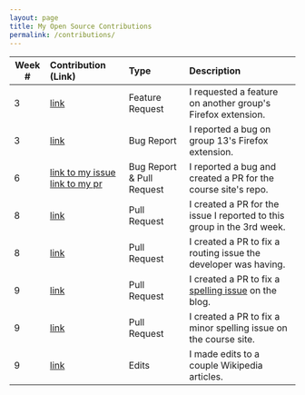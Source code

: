 ```yaml
---
layout: page
title: My Open Source Contributions
permalink: /contributions/
---
```


<!-- 
Type of the contribution should be "Wikipedia edit", "OpenStreet Map feature", "Documentation", "Course website", "Blog", 
"Browse Add-on", etc. 

The descriptioin should include a brief summary of what you did. 

Replace the first row with your contribution. 

--> 





| Week #       | Contribution (Link)  | Type  | Description | 
|---|:---|:---|:---| 
|  3   | [link](https://github.com/nyu-ossd-s19/tickStop/issues/1)    | Feature Request     |   I requested a feature on another group's Firefox extension.    |
|  3   | [link](https://github.com/nyu-ossd-s19/ToDoList-team13/issues/1)    |  Bug Report   |  I reported a bug on group 13's Firefox extension.    |
|  6   |  [link to my issue](https://github.com/joannakl/ossd_s19/issues/2) [link to my pr](https://github.com/joannakl/ossd_s19/pull/3)   |  Bug Report & Pull Request  |   I reported a bug and created a PR for the course site's repo.   |
|  8   |  [link](https://github.com/nyu-ossd-s19/ToDoList-team13/pull/2)   |  Pull Request  |   I created a PR for the issue I reported to this group in the 3rd week.   |
|  8   |  [link](https://github.com/ReadyPlayer2/nasa-playgrounds/pull/17)   |  Pull Request  |   I created a PR to fix a routing issue the developer was having.   |
|  9   |  [link](https://github.com/nyu-ossd-s19/vivfang-weekly/pull/2)   |  Pull Request  |   I created a PR to fix a [spelling issue](https://github.com/nyu-ossd-s19/vivfang-weekly/issues/1) on the blog.   |
|  9   |  [link](https://github.com/joannakl/ossd_s19/pull/8)   |  Pull Request  |   I created a PR to fix a minor spelling issue on the course site.   |
|  9   |  [link](https://en.wikipedia.org/w/index.php?limit=50&title=Special%3AContributions&contribs=user&target=Candacej97&namespace=&tagfilter=&start=&end=)   |  Edits  |   I made edits to a couple Wikipedia articles.   |

